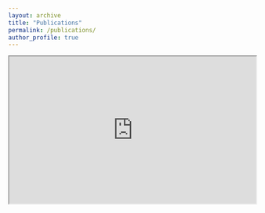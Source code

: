 ```yaml
---
layout: archive
title: "Publications"
permalink: /publications/
author_profile: true
---
```



<iframe src="https://webis.de/publications.html?q=khalid%2Bal-khatib" width="100%" height="300">
  <p>Your browser does not support iframes.</p>
</iframe>
